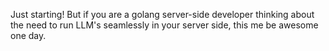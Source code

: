 Just starting! But if you are a golang server-side developer thinking about the need to run LLM's seamlessly in your server side, this me be awesome one day.
